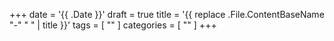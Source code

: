 +++
date = '{{ .Date }}'
draft = true
title = '{{ replace .File.ContentBaseName "-" " " | title }}'
tags = [ "" ]
categories = [ "" ]
+++
